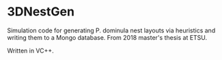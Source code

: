 # 3DNestGen
Simulation code for generating P. dominula nest layouts via heuristics and writing them to a Mongo database. From 2018 master's thesis at ETSU.

Written in VC++.
